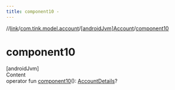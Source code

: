 ```yaml
---
title: component10 -
---
```

//[link](../../index.md)/[com.tink.model.account](../index.md)/[[androidJvm]Account](index.md)/[component10](component10.md)



# component10  
[androidJvm]  
Content  
operator fun [component10](component10.md)(): [AccountDetails](../[android-jvm]-account-details/index.md)?  



